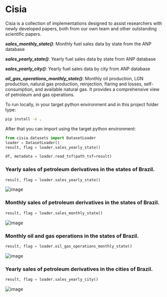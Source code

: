 # Cisia

Cisia is a collection of implementations designed to assist researchers with newly developed papers, both from our own team and other outstanding scientific papers.

***sales_monthly_state()***: 
Monthly fuel sales data by state from the ANP database
    
***sales_yearly_state()***: 
Yearly fuel sales data by state from ANP database

***sales_yearly_city()***: 
Yearly fuel sales data by city from ANP database

***oil_gas_operations_monthly_state()***: 
Monthly oil production, LGN production, natural gas production, reinjection, flaring and losses, self-consumption, and available natural gas. It provides a comprehensive view of petroleum and gas operations.
  


<!-- ## Installation

```bash
pip install cisia
``` -->


To run locally, in your target python environment and in this project folder type:
```bash
pip install -e .
```


After that you can import using the target python environment:

```python
from cisia.datasets import DatasetLoader
loader = DatasetLoader()
result, flag = loader.sales_yearly_state()

df, metadata = loader.read_tsf(path_tsf=result)
```

### Yearly sales of petroleum derivatives in the states of Brazil.
```python
result, flag = loader.sales_yearly_state()
```
![image](https://github.com/user-attachments/assets/ab1d0ac8-9574-4229-81e6-2e3ef32e959c)

### Monthly sales of petroleum derivatives in the states of Brazil.
```python
result, flag = loader.sales_monthly_state()
```
![image](https://github.com/user-attachments/assets/4894d0cf-eb92-421b-8b8a-d0a1522ccc0d)

### Monthly oil and gas operations in the states of Brazil.
```python
result, flag = loader.oil_gas_operations_monthly_state()
```
![image](https://github.com/user-attachments/assets/ab9b18b5-54ee-41f8-8948-9458b6e96343)

### Yearly sales of petroleum derivatives in the cities of Brazil.
```python
result, flag = loader.sales_yearly_city()
```
![image](https://github.com/user-attachments/assets/26ac0d96-73f9-43a8-b9bf-47106cafeba4)



